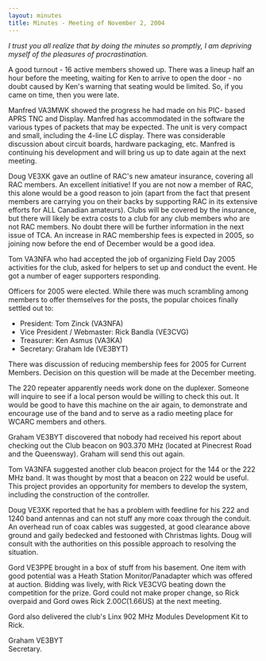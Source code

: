 ```yaml
---
layout: minutes
title: Minutes - Meeting of November 2, 2004
---
```

*I trust you all realize that by doing the minutes so promptly, I am depriving myself of
the pleasures of procrastination.*

A good turnout - 16 active members showed up.  There was a lineup
half an hour before the meeting, waiting for Ken to arrive to open the
door - no doubt caused by Ken's warning that seating would be
limited.  So, if you came on time, then you were late.

Manfred VA3MWK showed the progress he had made on his PIC-
based APRS TNC and Display.  Manfred has accommodated in the
software the various types of packets that may be expected.  The unit
is very compact and small, including the 4-line LC display.  There was
considerable discussion about circuit boards, hardware packaging,
etc.  Manfred is continuing his development and will bring us up to
date again at the next meeting.

Doug VE3XK gave an outline of RAC's new amateur insurance,
covering all RAC members.  An excellent initiative!  If you are not now
a member of RAC, this alone would be a good reason to join (apart
from the fact that present members are carrying you on their backs by
supporting RAC in its extensive efforts for ALL Canadian amateurs).
Clubs will be covered by the insurance, but there will likely be extra
costs to a club for any club members who are not RAC members.  No
doubt there will be further information in the next issue of TCA.  An
increase in RAC membership fees is expected in 2005, so joining now
before the end of December would be a good idea.

Tom VA3NFA who had accepted the job of organizing Field Day 2005
activities for the club, asked for helpers to set up and conduct the
event.  He got a number of eager supporters responding.

Officers for 2005 were elected.  While there was much scrambling
among members to offer themselves for the posts, the popular
choices finally settled out to:

* President: Tom Zinck (VA3NFA)
* Vice President / Webmaster: Rick Bandla (VE3CVG)
* Treasurer: Ken Asmus (VA3KA)
* Secretary: Graham Ide (VE3BYT)

There was discussion of reducing membership fees for 2005 for
Current Members.  Decision on this question will be made at the
December meeting.

The 220 repeater apparently needs work done on the duplexer.
Someone will inquire to see if a local person would be willing to check
this out.  It  would be good to have this machine on the air again, to
demonstrate and encourage use of the band and to serve as a radio
meeting place for WCARC members and others.

Graham VE3BYT discovered that nobody had received his report
about checking out the Club beacon on 903.370 MHz (located at
Pinecrest Road and the Queensway).  Graham will send this out
again.

Tom VA3NFA suggested another club beacon project for the 144 or
the 222 MHz band.  It was thought by most that a beacon on 222
would be useful.  This project provides an opportunity for members to
develop the system, including the construction of the controller.

Doug VE3XK reported that he has a problem with feedline for his 222
and 1240 band antennas and can not stuff any more coax through the
conduit.  An overhead run of coax cables was suggested, at good
clearance above ground and gaily bedecked and festooned with
Christmas lights.  Doug will consult with the authorities on this
possible approach to resolving the situation.

Gord VE3PPE brought in a box of stuff from his basement.  One item
with good potential was a Heath Station Monitor/Panadapter which
was offered at auction.  Bidding was lively, with Rick VE3CVG beating
down the competition for the prize.  Gord could not make proper
change, so Rick overpaid and Gord owes Rick $2.00C ($1.66US) at
the next meeting.

Gord also delivered the club's Linx 902 MHz Modules Development
Kit to Rick.

Graham  VE3BYT  
Secretary.
